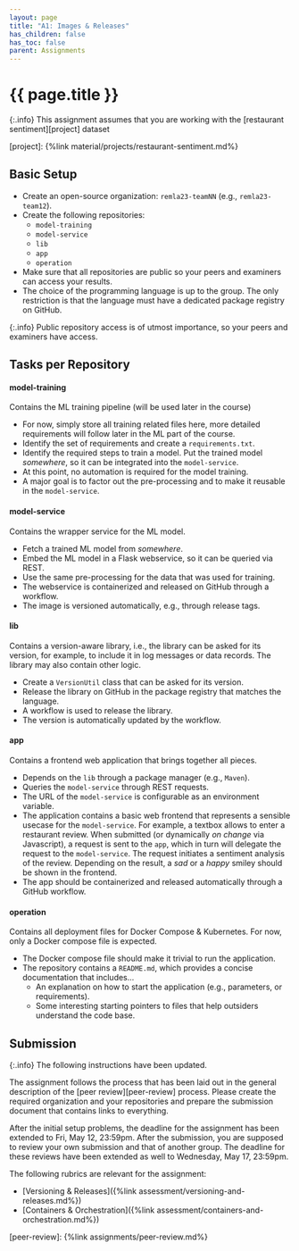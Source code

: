 ```yaml
---
layout: page
title: "A1: Images & Releases"
has_children: false
has_toc: false
parent: Assignments
---
```


# {{ page.title }}

{:.info}
This assignment assumes that you are working with the [restaurant sentiment][project] dataset

[project]: {%link material/projects/restaurant-sentiment.md%}

## Basic Setup

- Create an open-source organization: `remla23-teamNN` (e.g., `remla23-team12`).
- Create the following repositories:
	- `model-training`
	- `model-service`
	- `lib`
	- `app`
	- `operation`
- Make sure that all repositories are public so your peers and examiners can access your results.
- The choice of the programming language is up to the group.
The only restriction is that the language must have a dedicated package registry on GitHub.

{:.info}
Public repository access is of utmost importance, so your peers and examiners have access.

## Tasks per Repository

#### model-training

Contains the ML training pipeline (will be used later in the course)

- For now, simply store all training related files here, more detailed requirements will follow later in the ML part of the course.
- Identify the set of requirements and create a `requirements.txt`.
- Identify the required steps to train a model. Put the trained model *somewhere*, so it can be integrated into the `model-service`.
- At this point, no automation is required for the model training.
- A major goal is to factor out the pre-processing and to make it reusable in the `model-service`.


#### model-service

Contains the wrapper service for the ML model.

- Fetch a trained ML model from *somewhere*.
- Embed the ML model in a Flask webservice, so it can be queried via REST.
- Use the same pre-processing for the data that was used for training.
- The webservice is containerized and released on GitHub through a workflow.
- The image is versioned automatically, e.g., through release tags.


#### lib

Contains a version-aware library, i.e., the library can be asked for its version, for example, to include it in log messages or data records.
The library may also contain other logic.

- Create a `VersionUtil` class that can be asked for its version.
- Release the library on GitHub in the package registry that matches the language.
- A workflow is used to release the library.
- The version is automatically updated by the workflow.


#### app

Contains a frontend web application that brings together all pieces.

- Depends on the `lib` through a package manager (e.g., `Maven`).
- Queries the `model-service` through REST requests.
- The URL of the `model-service` is configurable as an environment variable.
- The application contains a basic web frontend that represents a sensible usecase for the `model-service`.
For example, a textbox allows to enter a restaurant review.
When submitted (or dynamically *on change* via Javascript), a request is sent to the `app`, which in turn will delegate the request to the `model-service`.
The request initiates a sentiment analysis of the review.
Depending on the result, a *sad* or a *happy* smiley should be shown in the frontend.
- The app should be containerized and released automatically through a GitHub workflow.


#### operation

Contains all deployment files for Docker Compose & Kubernetes.
For now, only a Docker compose file is expected.

- The Docker compose file should make it trivial to run the application.
- The repository contains a `README.md`, which provides a concise documentation that includes...
	- An explanation on how to start the application (e.g., parameters, or requirements).
	- Some interesting starting pointers to files that help outsiders understand the code base.


## Submission

{:.info}
The following instructions have been updated.

The assignment follows the process that has been laid out in the general description of the [peer review][peer-review] process.
Please create the required organization and your repositories and prepare the submission document that contains links to everything.

After the initial setup problems, the deadline for the assignment has been extended to Fri, May 12, 23:59pm.
After the submission, you are supposed to review your own submission and that of another group.
The deadline for these reviews have been extended as well to Wednesday, May 17, 23:59pm.

The following rubrics are relevant for the assignment:

- [Versioning & Releases]({%link assessment/versioning-and-releases.md%})
- [Containers & Orchestration]({%link assessment/containers-and-orchestration.md%})



[peer-review]: {%link assignments/peer-review.md%}



